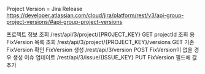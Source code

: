 Project Version = Jira Release
https://developer.atlassian.com/cloud/jira/platform/rest/v3/api-group-project-versions/#api-group-project-versions



프로젝트 정보 조회	/rest/api/3/project/{PROJECT_KEY}	GET	projectId 조회 용
FixVersion 목록 조회	/rest/api/3/project/{PROJECT_KEY}/versions	GET	기존 FixVersion 확인
FixVersion 생성	/rest/api/3/version	POST	FixVersion이 없을 경우 생성
이슈 업데이트	/rest/api/3/issue/{ISSUE_KEY}	PUT	FixVersion 필드에 값 추가
